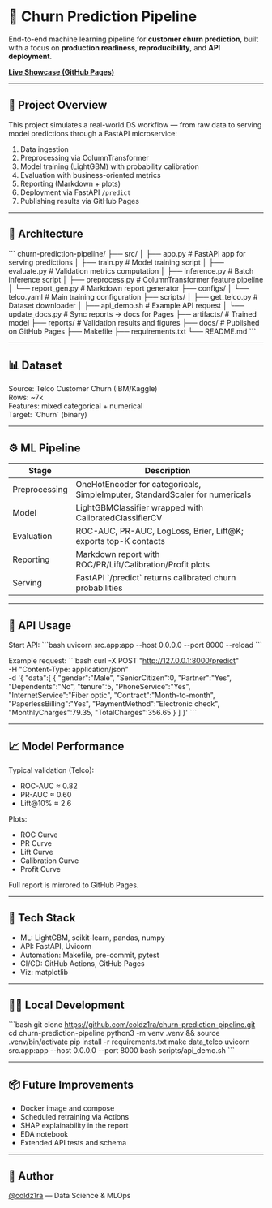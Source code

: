 # 🧠 Churn Prediction Pipeline

End-to-end machine learning pipeline for **customer churn prediction**, built with a focus on **production readiness**, **reproducibility**, and **API deployment**.

[**Live Showcase (GitHub Pages)**](https://coldz1ra.github.io/churn-prediction-pipeline/)

---

## 🚀 Project Overview

This project simulates a real-world DS workflow — from raw data to serving model predictions through a FastAPI microservice:

1. Data ingestion
2. Preprocessing via ColumnTransformer
3. Model training (LightGBM) with probability calibration
4. Evaluation with business-oriented metrics
5. Reporting (Markdown + plots)
6. Deployment via FastAPI `/predict`
7. Publishing results via GitHub Pages

---

## 🧩 Architecture

\`\`\`
churn-prediction-pipeline/
├── src/
│   ├── app.py            # FastAPI app for serving predictions
│   ├── train.py          # Model training script
│   ├── evaluate.py       # Validation metrics computation
│   ├── inference.py      # Batch inference script
│   ├── preprocess.py     # ColumnTransformer feature pipeline
│   └── report_gen.py     # Markdown report generator
├── configs/
│   └── telco.yaml        # Main training configuration
├── scripts/
│   ├── get_telco.py      # Dataset downloader
│   ├── api_demo.sh       # Example API request
│   └── update_docs.py    # Sync reports → docs for Pages
├── artifacts/            # Trained model
├── reports/              # Validation results and figures
├── docs/                 # Published on GitHub Pages
├── Makefile
├── requirements.txt
└── README.md
\`\`\`

---

## 📊 Dataset

Source: Telco Customer Churn (IBM/Kaggle)  
Rows: ~7k  
Features: mixed categorical + numerical  
Target: \`Churn\` (binary)

---

## ⚙️ ML Pipeline

| Stage | Description |
|------|-------------|
| Preprocessing | OneHotEncoder for categoricals, SimpleImputer, StandardScaler for numericals |
| Model | LightGBMClassifier wrapped with CalibratedClassifierCV |
| Evaluation | ROC-AUC, PR-AUC, LogLoss, Brier, Lift@K; exports top-K contacts |
| Reporting | Markdown report with ROC/PR/Lift/Calibration/Profit plots |
| Serving | FastAPI \`/predict\` returns calibrated churn probabilities |

---

## 🧪 API Usage

Start API:
\`\`\`bash
uvicorn src.app:app --host 0.0.0.0 --port 8000 --reload
\`\`\`

Example request:
\`\`\`bash
curl -X POST "http://127.0.0.1:8000/predict" \
  -H "Content-Type: application/json" \
  -d '{
        "data":[
          {
            "gender":"Male",
            "SeniorCitizen":0,
            "Partner":"Yes",
            "Dependents":"No",
            "tenure":5,
            "PhoneService":"Yes",
            "InternetService":"Fiber optic",
            "Contract":"Month-to-month",
            "PaperlessBilling":"Yes",
            "PaymentMethod":"Electronic check",
            "MonthlyCharges":79.35,
            "TotalCharges":356.65
          }
        ]
      }'
\`\`\`

---

## 📈 Model Performance

Typical validation (Telco):
- ROC-AUC ≈ 0.82
- PR-AUC ≈ 0.60
- Lift@10% ≈ 2.6

Plots:
- ROC Curve
- PR Curve
- Lift Curve
- Calibration Curve
- Profit Curve

Full report is mirrored to GitHub Pages.

---

## 🧰 Tech Stack

- ML: LightGBM, scikit-learn, pandas, numpy
- API: FastAPI, Uvicorn
- Automation: Makefile, pre-commit, pytest
- CI/CD: GitHub Actions, GitHub Pages
- Viz: matplotlib

---

## 🧑‍💻 Local Development

\`\`\`bash
git clone https://github.com/coldz1ra/churn-prediction-pipeline.git
cd churn-prediction-pipeline
python3 -m venv .venv && source .venv/bin/activate
pip install -r requirements.txt
make data_telco
uvicorn src.app:app --host 0.0.0.0 --port 8000
bash scripts/api_demo.sh
\`\`\`

---

## 📦 Future Improvements

- Docker image and compose
- Scheduled retraining via Actions
- SHAP explainability in the report
- EDA notebook
- Extended API tests and schema

---

## 🏁 Author

[@coldz1ra](https://github.com/coldz1ra) — Data Science & MLOps
